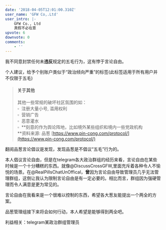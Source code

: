 ```yaml
---
date: '2018-04-05T12:01:00.310Z'
user_name: 'GFW Co,.Ltd'
user_intro: |-
    GFW Co., Ltd
    真假不必在意
upvote: 6
downvote: 0
comments:
    - ''
---
```


我不同意封禁任何未**违反**规定的五毛行为，这有悖于言论自由。

个人建议，给予个别账户类似于“政治倾向严重”的标签(此标签适用于所有用户并不仅限于五毛)

> #### 关于其他
> 
> 其他一些常规的破坏社区氛围的如：  
> ▫  注册大量小号, 滥用权利  
> ▫  营销广告  
> ▫  恶意灌水  
> ▫  **刻意的作为舆论阵地，比如境外某些组织和境内一些党政机构  
> **资料来源: 品葱 [https://www.pin-cong.com/protocol/](https://www.pin-cong.com/protocol/)

翻阅品葱言论倡议是发现，发现品葱是不倡议“五毛”行为的。

本人倡议言论自由，但是在telegram各大政治群组的经历来看，言论自由在某些时候是一个十分糟糕的东西。就像@DiscussCrossGFW,里面充斥着各种令人不愉悦的场景。在@RealPillsChatUnOffical，**曾**因为言论自由导致管理员几乎无法管理群组，这倒让我认为限制言论自由是有一定必要的。相比而言，群组因为强硬管理而令人满意是更为常见的。

言论自由在我看来是一个很难以控制的东西，希望各大葱友能提出一个两全的方案。

品葱管理组接下来将会如何行动，本人希望是能够得到两全吧。

利益相关：telegram某政治群组管理员
